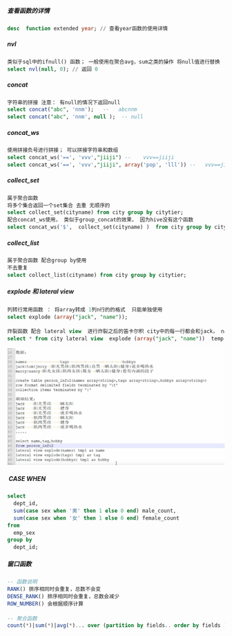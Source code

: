##### 查看函数的详情

```sql
desc  function extended year; // 查看year函数的使用详情
```

#####  nvl

```sql
类似于sql中的ifnull() 函数； 一般使用在聚合avg，sum之类的操作 将null值进行替换
select nvl(null, 0); // 返回 0
```

##### concat

```sql
字符串的拼接 注意： 有null的情况下返回null
select concat("abc", 'nnm');   -- 	abcnnm
select concat("abc", 'nnm', null );  -- null
```

##### concat_ws

```sql
使用拼接负号进行拼接； 可以拼接字符串和数组
select concat_ws('==', 'vvv',"jiiji") --  	vvv==jiiji
select concat_ws('==', 'vvv',"jiiji", array('pop', 'lll')) -- 	vvv==jiiji==pop==lll
```

##### collect_set

```sql
属于聚合函数
将多个集合返回一个set集合 去重 无顺序的
select collect_set(cityname) from city group by citytier;
配合concat_ws使用， 类似于group_concat的效果， 因为hive没有这个函数
select concat_ws('$',  collect_set(cityname) )  from city group by citytier;
```

##### collect_list

```sql
属于聚合函数 配合group by使用
不去重复
select collect_list(cityname) from city group by citytier;
```

##### explode 和 lateral view

```sql
列转行常用函数 ： 将array转成 1列n行的的格式  只能单独使用
select explode (array("jack", "name")); 

炸裂函数 配合 lateral view  进行炸裂之后的笛卡尔积 city中的每一行都会和jack， name进行关联
select * from city lateral view  explode (array("jack", "name"))  temp as cname;

```

![image-20200716221929956](../picture\image-20200716221929956.png)

#####  CASE WHEN

```sql
select 
  dept_id,
  sum(case sex when '男' then 1 else 0 end) male_count,
  sum(case sex when '女' then 1 else 0 end) female_count
from 
  emp_sex
group by
  dept_id;
```

##### 窗口函数

```sql
-- 函数说明
RANK() 排序相同时会重复，总数不会变
DENSE_RANK() 排序相同时会重复，总数会减少
ROW_NUMBER() 会根据顺序计算

-- 聚合函数
count(*)|sum(*)|avg(*)... over (partition by fields.. order by fields ) as nt
```

